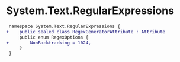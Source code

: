 # System.Text.RegularExpressions

``` diff
 namespace System.Text.RegularExpressions {
+    public sealed class RegexGeneratorAttribute : Attribute
     public enum RegexOptions {
+        NonBacktracking = 1024,
     }
 }
```

